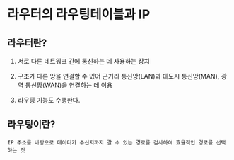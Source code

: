 # 라우터의 라우팅테이블과 IP

## 라우터란?

1. 서로 다른 네트워크 간에 통신하는 데 사용하는 장치
    
2.  구조가 다른 망을 연결할 수 있어 근거리 통신망(LAN)과 대도시 통신망(MAN), 광역 통신망(WAN)을 연결하는 데 이용
    
3. 라우팅 기능도 수행한다.

## 라우팅이란?
    IP 주소를 바탕으로 데이터가 수신지까지 갈 수 있는 경로를 검사하여 효율적인 경로를 선택하는 것
